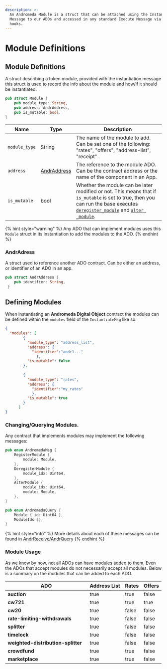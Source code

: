 ```yaml
---
description: >-
  An Andromeda Module is a struct that can be attached using the Instantiate
  Message to our ADOs and accessed in any standard Execute Message via generic
  hooks.
---
```


# Module Definitions

## Module Definitions

A struct describing a token module, provided with the instantiation message this struct is used to record the info about the module and how/if it should be instantiated.

```rust
pub struct Module {
    pub module_type: String,
    pub address: AndrAddress,
    pub is_mutable: bool,
}
```

| Name          | Type                            | Description                                                                                                                                                                                                                                                                                 |
| ------------- | ------------------------------- | ------------------------------------------------------------------------------------------------------------------------------------------------------------------------------------------------------------------------------------------------------------------------------------------- |
| `module_type` | String                          | The name of the module to add. Can be set one of the following: "rates", "offers", "address-list", "receipt" .                                                                                                                                                                              |
| `address`     | [AndrAddress](broken-reference) | The reference to the module ADO. Can be the contract address or the name of the component in an App.                                                                                                                                                                                        |
| `is_mutable`  | bool                            | Whether the module can be later modified or not. This means that if `is_mutable` is set to true, then you can run the base executes [`deregister_module`](../platform-and-framework/ado-base.md#deregistermodule) and [`alter _module`](../platform-and-framework/ado-base.md#altermodule). |

{% hint style="warning" %}
Any ADO that can implement modules uses this `Module` struct in its instantiation  to add the modules to the ADO.&#x20;
{% endhint %}

### AndrAdress

A struct used to reference  another ADO contract. Can be either an address, or identifier of an ADO in an app.&#x20;

```rust
pub struct AndrAddress {
    pub identifier: String,
 }
```

## Defining Modules

When instantiating an **Andromeda Digital Object** contract the modules can be defined within the `modules` field of the `InstantiateMsg` like so:

```json
{
  "modules": [
        {
          "module_type": "address_list",
          "address": {
            "identifier":"andr1..."
              },
          "is_mutable": false
        },
        
        {
          "module_type": "rates",
          "address": {
            "identifier":"my_rates"
            },
          "is_mutable": true
        }
      ]
}
```

### Changing/Querying Modules.

Any contract that implements modules may implement the following messages:

```rust
pub enum AndromedaMsg {
    RegisterModule {
        module: Module,
    },
    DeregisterModule {
        module_idx: Uint64,
    },
    AlterModule {
        module_idx: Uint64,
        module: Module,
    },
}

pub enum AndromedaQuery {
    Module { id: Uint64 },
    ModuleIds {},
}

```

{% hint style="info" %}
More details about each of these messages can be found in [AndrReceive/AndrQuery](../platform-and-framework/ado-base.md#modules)
{% endhint %}

### Module Usage&#x20;

As we know by now, not all ADOs can have modules added to them. Even the ADOs that accept modules do not necessarily accept all modules. Below is a summary on the modules that can be added to each ADO.

<table><thead><tr><th width="248">ADO</th><th data-type="checkbox">Address List</th><th data-type="checkbox">Rates</th><th data-type="checkbox">Offers</th></tr></thead><tbody><tr><td><strong>auction</strong></td><td>true</td><td>true</td><td>false</td></tr><tr><td><strong>cw721</strong></td><td>true</td><td>true</td><td>true</td></tr><tr><td><strong>cw20</strong></td><td>true</td><td>false</td><td>false</td></tr><tr><td><strong>rate-limiting-withdrawals</strong></td><td>true</td><td>false</td><td>false</td></tr><tr><td><strong>splitter</strong></td><td>true</td><td>false</td><td>false</td></tr><tr><td><strong>timelock</strong></td><td>true</td><td>false</td><td>false</td></tr><tr><td><strong>weighted-distribution-splitter</strong></td><td>true</td><td>false</td><td>false</td></tr><tr><td><strong>crowdfund</strong></td><td>true</td><td>true</td><td>false</td></tr><tr><td><strong>marketplace</strong></td><td>true</td><td>true</td><td>false</td></tr></tbody></table>
